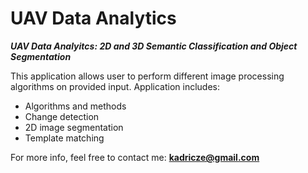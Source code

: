 # UAV Data Analytics
___UAV Data Analyitcs: 2D and 3D Semantic Classification and Object Segmentation___

This application allows user to perform different image processing algorithms on provided input. Application includes:
* Algorithms and methods
* Change detection
* 2D image segmentation
* Template matching

For more info, feel free to contact me: **kadricze@gmail.com**
